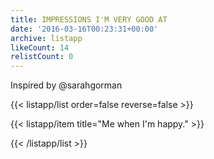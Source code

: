 ```yaml
---
title: IMPRESSIONS I'M VERY GOOD AT
date: '2016-03-16T00:23:31+00:00'
archive: listapp
likeCount: 14
relistCount: 0
---
```


Inspired by @sarahgorman

<!--more-->

{{< listapp/list order=false reverse=false >}}

   {{< listapp/item title="Me when I'm happy." >}}

{{< /listapp/list >}}
